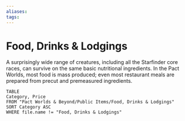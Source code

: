 ```yaml
---
aliases: 
tags: 
---
```


# Food, Drinks & Lodgings

A surprisingly wide range of creatures, including all the Starfinder core races, can survive on the same basic nutritional ingredients. In the Pact Worlds, most food is mass produced; even most restaurant meals are prepared from precut and premeasured ingredients.

``` dataview
TABLE
Category, Price
FROM "Pact Worlds & Beyond/Public Items/Food, Drinks & Lodgings"
SORT Category ASC
WHERE file.name != "Food, Drinks & Lodgings"
```
